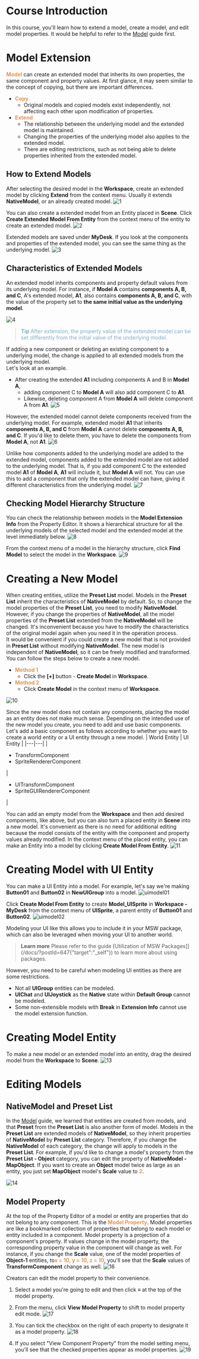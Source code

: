# Course Introduction
In this course, you'll learn how to extend a model, create a model, and edit model properties.
It would be helpful to refer to the [Model](https://mod-developers.nexon.com/docs?postId=55{"target":"_self"}) guide first.

# Model Extension
<span style="color: #dc9656">**Model**</span> can create an extended model that inherits its own properties, the same component and property values. At first glance, it may seem similar to the concept of copying, but there are important differences.

* <span style="color: #dc9656">**Copy**</span>
    * Original models and copied models exist independently, not affecting each other upon modification of properties. 
* <span style="color: #dc9656">**Extend**</span>
    * The relationship between the underlying model and the extended model is maintained.
    * Changing the properties of the underlying model also applies to the extended model.
    * There are editing restrictions, such as not being able to delete properties inherited from the extended model.


## How to Extend Models
After selecting the desired model in the **Workspace**, create an extended model by clicking **Extend** from the context menu.
Usually it extends **NativeModel**, or an already created model.
![1](https://mod-file.dn.nexoncdn.co.kr/bbs/168748927574808ba5739c2514974927e404e117fb58a.png "1")

You can also create a extended model from an Entity placed in **Scene**.
Click **Create Extended Model From Entity** from the context menu of the entity to create an extended model.
![2](https://mod-file.dn.nexoncdn.co.kr/bbs/1659699619694576dc357b7da4990b5690ff856b3ca3e.png "2")

Extended models are saved under **MyDesk**. If you look at the components and properties of the extended model, you can see the same thing as the underlying model.
![3](https://mod-file.dn.nexoncdn.co.kr/bbs/16596999700401c39926d07ac4d4c96e15f28690ad8a4.png "3")

## Characteristics of Extended Models
An extended model inherits components and property default values from its underlying model. For instance, if **Model A** contains **components A, B, and C**, A's extended model, **A1**, also contains **components A, B, and C**, with the value of the property set to **the same initial value as the underlying model**.

![4](https://mod-file.dn.nexoncdn.co.kr/bbs/1659937910290f4135be616534e058a42ea11f624d982.png "4")

><span style="color: #7cafc2">**Tip**
> After extension, the property value of the extended model can be set differently from the initial value of the underlying model.</span>

If adding a new component or deleting an existing component to a underlying model, the change is applied to all extended models from the underlying model.
<br>
Let's look at an example.
* After creating the extended **A1** including components A and B in **Model A**,
    * adding component C to **Model A** will also add component C to **A1**.
    * Likewise, deleting component A from **Model A** will delete component A from **A1**.
![5](https://mod-file.dn.nexoncdn.co.kr/bbs/16599385674172dc29b11c0d34513b9f9d68582466546.png "5")

However, the extended model cannot delete components received from the underlying model.
For example, extended model **A1** that inherits **components A, B, and C** from **Model A** cannot delete **components A, B, and C**. If you'd like to delete them, you have to delete the components from **Model A**, not **A1**.
![6](https://mod-file.dn.nexoncdn.co.kr/bbs/16599392579591f653ee65ab24429960ab8db9df69f1d.png "6")

Unlike how components added to the underlying model are added to the extended model, components added to the extended model are not added to the underlying model. That is, if you add component C to the extended model **A1** of **Model A**, **A1** will include it, but **Model A** will not. You can use this to add a component that only the extended model can have, giving it different characteristics from the underlying model.
![7](https://mod-file.dn.nexoncdn.co.kr/bbs/1659939801137ef0cf58931c24d0d8a8faff04f187d68.png "7")

## Checking Model Hierarchy Structure
You can check the relationship between models in the **Model Extension Info** from the Property Editor. It shows a hierarchical structure for all the underlying models of the selected model and the extended model at the level immediately below.
![8](https://mod-file.dn.nexoncdn.co.kr/bbs/165970035134839cc60633a0e497a91bb193aee9266b2.png "8")

From the context menu of a model in the hierarchy structure, click **Find Model** to select the model in the **Workspace**.
![9](https://mod-file.dn.nexoncdn.co.kr/bbs/16599220988603cbb965fd0cf49898454e6c0b7fb2657.png "9")

# Creating a New Model
When creating entities, utilize the **Preset List** model. Models in the **Preset List** inherit the characteristics of **NativeModel** by default. So, to change the model properties of the **Preset List**, you need to modify **NativeModel**. However, if you change the properties of **NativeModel**, all the model properties of the **Preset List** extended from the **NativeModel** will be changed. It's inconvenient because you have to modify the characteristics of the original model again when you need it in the operation process.
<br>
It would be convenient if you could create a new model that is not provided in **Preset List** without modifying **NativeModel**. The new model is independent of **NativeModel**, so it can be freely modified and transformed.
You can follow the steps below to create a new model.
* <span style="color: #dc9656">**Method 1**</span>
    * Click the **[+]** button - **Create Model** in **Workspace**.
* <span style="color: #dc9656">**Method 2**</span>
    * Click **Create Model** in the context menu of **Workspace**.

![10](https://mod-file.dn.nexoncdn.co.kr/bbs/1687494524198d8a118789c98467984663edb5051443b.png "10")

Since the new model does not contain any components, placing the model as an entity does not make much sense. Depending on the intended use of the new model you create, you need to add and use basic components. Let's add a basic component as follows according to whether you want to create a world entity or a UI entity through a new model.
| World Entity | UI Entity |
|---|---|
| <ul> <li>TransformComponent</li> <li>SpriteRendererComponent</li></ul> | <ul> <li>UITransformComponent</li> <li> SpriteGUIRendererComponent</li></ul> |

You can add an empty model from the **Workspace** and then add desired components, like above, but you can also turn a placed entity in **Scene** into a new model. It's convenient as there is no need for additional editing because the model consists of the entity with the component and property values already modified.
In the context menu of the placed entity, you can make an Entity into a model by clicking **Create Model From Entity**.
![11](https://mod-file.dn.nexoncdn.co.kr/bbs/1659922427878a28dedc49ae74672b7c707d7cde5d520.png "11")

# Creating Model with UI Entity
You can make a UI Entity into a model.
For example, let's say we're making **Button01** and **Button02** in **NewUIGroup** into a model.
![uimodel01](https://mod-file.dn.nexoncdn.co.kr/bbs/1667281846129e4eac692fe634d5f94367e7eb8c080ff.png "uimodel01")

Click **Create Model From Entity** to create **Model_UISprite** in **Workspace - MyDesk** from the context menu of **UISprite**, a parent entity of **Button01** and **Button02**.
![uimodel02](https://mod-file.dn.nexoncdn.co.kr/bbs/1667281948281b5607277f7cd42eaa18987580c9e546a.png "uimodel02")

Modeling your UI like this allows you to include it in your MSW package, which can also be leveraged when moving your UI to another world.

> <span style="color: #585858">**Learn more**
>Please refer to the guide [Utilization of MSW Packages]](/docs/?postId=647{"target":"_self"}) to learn more about using packages. </span>

However, you need to be careful when modeling UI entities as there are some restrictions.
* Not all **UIGroup** entities can be modeled.
* **UIChat** and **UIJoystick** as the **Native** state within **Default Group** cannot be modeled.
* Some non-extensible models with **Break** in **Extension Info** cannot use the model extension function.

# Creating Model Entity
To make a new model or an extended model into an entity, drag the desired model from the **Workspace** to **Scene**.
![13](https://mod-file.dn.nexoncdn.co.kr/bbs/1656034659249381775e32b3b4809aacebc9675b6a737.png "13")

# Editing Models
## NativeModel and Preset List
In the [Model](/docs?postId=55{"target":"_self"}) guide, we learned that entities are created from models, and that **Preset** from the **Preset List** is also another form of model.
Models in the **Preset List** are extended models of **NativeModel**, so they inherit properties of **NativeModel** by **Preset List** category. Therefore, if you change the **NativeModel** of each category, the change will apply to models in the **Preset List**.
For example, if you'd like to change a model's property from the **Preset List - Object** category, you can edit the property of **NativeModel - MapObject**. If you want to create an **Object** model twice as large as an entity, you just set **MapObject** model's **Scale** value to <span style="color: #dc9656">**2**</span>.

![14](https://mod-file.dn.nexoncdn.co.kr/bbs/166026562910074f2778c33374262853f0e05fa39d5bb.png "14")

## Model Property
At the top of the Property Editor of a model or entity are properties that do not belong to any component. This is the <span style="color: #dc9656">**Model Property**</span>. Model properties are like a bookmarked collection of properties that belong to each model or entity included in a component.
Model property is a projection of a component's property. If values change in the model property, the corresponding property value in the component will change as well. For instance, if you change the **Scale** value, one of the model properties of **Object-1** entities, to<span style="color: #dc9656">**x = 10, y = 10, z = 10**</span>, you'll see that the **Scale** values of **TransformComponent** change as well.
![16](https://mod-file.dn.nexoncdn.co.kr/bbs/1660265944245a95af2dcab5a4f26b5a3dc3b8793ec81.png "16")

Creators can edit the model property to their convenience.

1. Select a model you're going to edit and then click ≡ at the top of the model property.
2. From the menu, click **View Model Property** to shift to model property edit mode.
![17](https://mod-file.dn.nexoncdn.co.kr/bbs/166026617550958db5ba62369422292141e0fe5384465.png "17")

3. You can tick the checkbox on the right of each property to designate it as a model property.
![18](https://mod-file.dn.nexoncdn.co.kr/bbs/16393866635475d8a437cbd164248828822fe5ece17a3.png "18")

4. If you select "View Component Property" from the model setting menu, you'll see that the checked properties appear as model properties.
![19](https://mod-file.dn.nexoncdn.co.kr/bbs/16602672025747fe01c63b5fb40a19a5b048aaab4dfee.png "19")